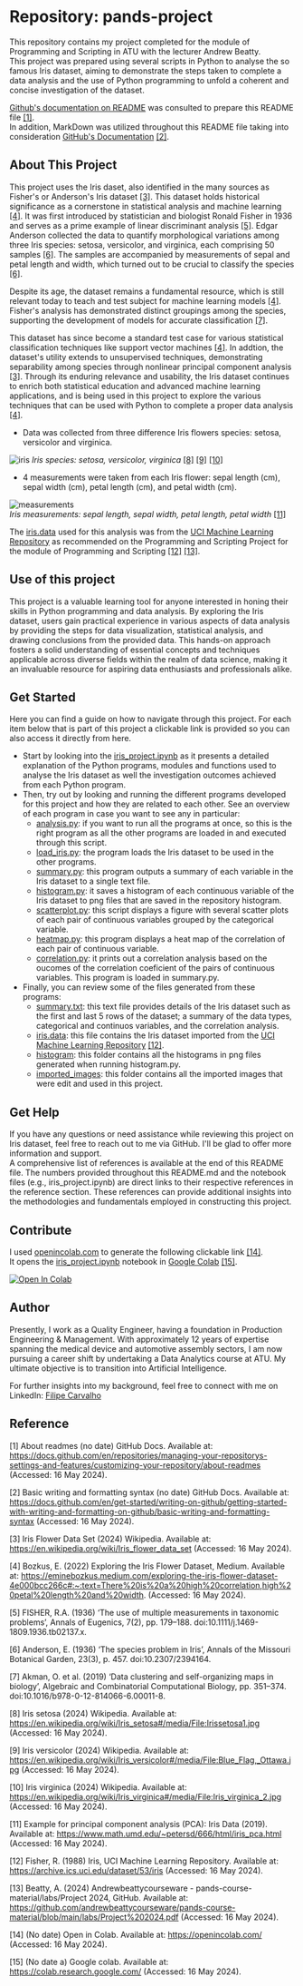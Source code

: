 # Repository: pands-project

This repository contains my project completed for the module of Programming and Scripting in ATU with the lecturer Andrew Beatty.    
This project was prepared using several scripts in Python to analyse the so famous Iris dataset, aiming to demonstrate the steps taken to complete a data analysis and the use of Python programming to unfold a coherent and concise investigation of the dataset.

[Github's documentation on README](https://docs.github.com/en/repositories/managing-your-repositorys-settings-and-features/customizing-your-repository/about-readmes) was consulted to prepare this README file [[1]](#1).     
In addition, MarkDown was utilized throughout this README file taking into consideration [GitHub's Documentation](https://docs.github.com/en/get-started/writing-on-github/getting-started-with-writing-and-formatting-on-github/basic-writing-and-formatting-syntax) [[2]](#2).  


## About This Project

This project uses the Iris daset, also identified in the many sources as Fisher's or Anderson's Iris dataset [[3]](#3). This dataset holds historical significance as a cornerstone in statistical analysis and machine learning [[4]](#4). It was first introduced by statistician and biologist Ronald Fisher in 1936 and serves as a prime example of linear discriminant analysis [[5]](#5). Edgar Anderson collected the data to quantify morphological variations among three Iris species: setosa, versicolor, and virginica, each comprising 50 samples [[6]](#6). The samples are accompanied by measurements of sepal and petal length and width, which turned out to be crucial to classify the species [[6]](#6). 

Despite its age, the dataset remains a fundamental resource, which is still relevant today to teach and test subject for machine learning models [[4]](#4). Fisher's analysis has demonstrated distinct groupings among the species, supporting the development of models for accurate classification [[7]](#7). 

This dataset has since become a standard test case for various statistical classification techniques like support vector machines [[4]](#4). In addtion, the dataset's utility extends to unsupervised techniques, demonstrating separability among species through nonlinear principal component analysis [[3]](#3). Through its enduring relevance and usability, the Iris dataset continues to enrich both statistical education and advanced machine learning applications, and is being used in this project to explore the various techniques that can be used with Python to complete a proper data analysis [[4]](#4).

- Data was collected from three difference Iris flowers species: setosa, versicolor and virginica.    

![iris](imported_images/iris.png) 
*Iris species: setosa, versicolor, virginica*  [[8]](#8) [[9]](#9) [[10]](#10)       

- 4 measurements were taken from each Iris flower: sepal length (cm), sepal width (cm), petal length (cm), and petal width (cm).          

![measurements](imported_images/measurement.png)     
*Iris measurements: sepal length, sepal width, petal length, petal width* [[11]](#11)    
        
The [iris.data](iris.data) used for this analysis was from the [UCI Machine Learning Repository](https://archive.ics.uci.edu/dataset/53/iris) as recommended on the Programming and Scripting Project for the module of Programming and Scripting [[12]](#12) [[13]](#13). 


## Use of this project

This project is a valuable learning tool for anyone interested in honing their skills in Python programming and data analysis. By exploring the Iris dataset, users gain practical experience in various aspects of data analysis by providing the steps for data visualization, statistical analysis, and drawing conclusions from the provided data. This hands-on approach fosters a solid understanding of essential concepts and techniques applicable across diverse fields within the realm of data science, making it an invaluable resource for aspiring data enthusiasts and professionals alike.


## Get Started 

Here you can find a guide on how to navigate through this project. For each item below that is part of this project a clickable link is provided so you can also access it directly from here.
- Start by looking into the [iris_project.ipynb](iris_project.ipynb) as it presents a detailed explanation of the Python programs, modules and functions used to analyse the Iris dataset as well the investigation outcomes achieved from each Python program. 
- Then, try out by looking and running the different programs developed for this project and how they are related to each other. See an overview of each program in case you want to see any in particular:
    - [analysis.py](analysis.py): if you want to run all the programs at once, so this is the right program as all the other programs are loaded in and executed through this script.
    - [load_iris.py](load_iris.py): the program loads the Iris dataset to be used in the other programs.
    - [summary.py](summary.py): this program outputs a summary of each variable in the Iris dataset to a single text file.
    - [histogram.py](histogram.py): it saves a histogram of each continuous variable of the Iris dataset to png files that are saved in the repository histogram.
    - [scatterplot.py](scatterplot.py): this script displays a figure with several scatter plots of each pair of continuous variables grouped by the categorical variable.
    - [heatmap.py](heatmap.py): this program displays a heat map of the correlation of each pair of continuous variable.
    - [correlation.py](correlation.py): it prints out a correlation analysis based on the oucomes of the correlation coeficient of the pairs of continuous variables. This program is loaded in summary.py.
- Finally, you can review some of the files generated from these programs:
    - [summary.txt](summary.txt): this text file provides details of the Iris dataset such as the first and last 5 rows of the dataset; a summary of the data types, categorical and continuos variables, and the correlation analysis.
    - [iris.data](iris.data): this file contains the Iris dataset imported from the [UCI Machine Learning Repository](https://archive.ics.uci.edu/dataset/53/iris) [[12]](#12).
    - [histogram](histogram): this folder contains all the histograms in png files generated when running histogram.py.
    - [imported_images](imported_images): this folder contains all the imported images that were edit and used in this project.


## Get Help

If you have any questions or need assistance while reviewing this project on Iris dataset, feel free to reach out to me via GitHub. I'll be glad to offer more information and support.   
A comprehensive list of references is available at the end of this README file. The numbers provided throughout this README.md and the notebook files (e.g., iris_project.ipynb) are direct links to their respective references in the reference section. These references can provide additional insights into the methodologies and fundamentals employed in constructing this project. 


## Contribute

I used [openincolab.com](https://openincolab.com) to generate the following clickable link [[14]](#14).   
It opens the [iris_project.ipynb](iris_project.ipynb) notebook in [Google Colab](https://colab.research.google.com) [[15]](#15).

<a target="_blank" href="https://colab.research.google.com/github/filipekojak88/pands-project/blob/main/iris_project.ipynb">
  <img src="https://colab.research.google.com/assets/colab-badge.svg" alt="Open In Colab"/>
</a>


## Author

Presently, I work as a Quality Engineer, having a foundation in Production Engineering & Management. With approximately 12 years of expertise spanning the medical device and automotive assembly sectors, I am now pursuing a career shift by undertaking a Data Analytics course at ATU. My ultimate objective is to transition into Artificial Intelligence.   
   
For further insights into my background, feel free to connect with me on LinkedIn: [Filipe Carvalho](https://www.linkedin.com/in/filipe-carvalho-8146232a/)


## Reference

<a id="1">[1]</a> About readmes (no date) GitHub Docs. Available at: https://docs.github.com/en/repositories/managing-your-repositorys-settings-and-features/customizing-your-repository/about-readmes (Accessed: 16 May 2024).   

<a id="2">[2]</a> Basic writing and formatting syntax (no date) GitHub Docs. Available at: https://docs.github.com/en/get-started/writing-on-github/getting-started-with-writing-and-formatting-on-github/basic-writing-and-formatting-syntax (Accessed: 16 May 2024).    

<a id="3">[3]</a> Iris Flower Data Set (2024) Wikipedia. Available at: https://en.wikipedia.org/wiki/Iris_flower_data_set (Accessed: 16 May 2024).    

<a id="4">[4]</a> Bozkus, E. (2022) Exploring the Iris Flower Dataset, Medium. Available at: https://eminebozkus.medium.com/exploring-the-iris-flower-dataset-4e000bcc266c#:~:text=There%20is%20a%20high%20correlation,high%20petal%20length%20and%20width. (Accessed: 16 May 2024).    

<a id="5">[5]</a> FISHER, R.A. (1936) ‘The use of multiple measurements in taxonomic problems’, Annals of Eugenics, 7(2), pp. 179–188. doi:10.1111/j.1469-1809.1936.tb02137.x.    

<a id="6">[6]</a> Anderson, E. (1936) ‘The species problem in Iris’, Annals of the Missouri Botanical Garden, 23(3), p. 457. doi:10.2307/2394164.     

<a id="7">[7]</a> Akman, O. et al. (2019) ‘Data clustering and self-organizing maps in biology’, Algebraic and Combinatorial Computational Biology, pp. 351–374. doi:10.1016/b978-0-12-814066-6.00011-8.    

<a id="8">[8]</a> Iris setosa (2024) Wikipedia. Available at: https://en.wikipedia.org/wiki/Iris_setosa#/media/File:Irissetosa1.jpg (Accessed: 16 May 2024).    

<a id="9">[9]</a> Iris versicolor (2024) Wikipedia. Available at: https://en.wikipedia.org/wiki/Iris_versicolor#/media/File:Blue_Flag,_Ottawa.jpg (Accessed: 16 May 2024).    

<a id="10">[10]</a> Iris virginica (2024) Wikipedia. Available at: https://en.wikipedia.org/wiki/Iris_virginica#/media/File:Iris_virginica_2.jpg (Accessed: 16 May 2024).     

<a id="11">[11]</a>  Example for principal component analysis (PCA): Iris Data (2019). Available at: https://www.math.umd.edu/~petersd/666/html/iris_pca.html (Accessed: 16 May 2024).    

<a id="12">[12]</a> Fisher, R. (1988) Iris, UCI Machine Learning Repository. Available at: https://archive.ics.uci.edu/dataset/53/iris (Accessed: 16 May 2024).     

<a id="13">[13]</a> Beatty, A. (2024) Andrewbeattycourseware - pands-course-material/labs/Project 2024, GitHub. Available at: https://github.com/andrewbeattycourseware/pands-course-material/blob/main/labs/Project%202024.pdf (Accessed: 16 May 2024).    

<a id="14">[14]</a> (No date) Open in Colab. Available at: https://openincolab.com/ (Accessed: 16 May 2024).    

<a id="15">[15]</a> (No date a) Google colab. Available at: https://colab.research.google.com/ (Accessed: 16 May 2024).     
